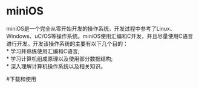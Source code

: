 # miniOS
miniOS是一个完全从零开始开发的操作系统，开发过程中参考了Linux、Windows、uC/OS等操作系统。miniOS使用汇编和C开发，并且尽量使用C语言进行开发。开发该操作系统的主要有以下几个目的：<br>
    * 学习并熟练使用汇编和C语言;<br>
    * 学习计算机组成原理以及使用部分数据结构;<br>
    * 深入理解计算机操作系统以及相关知识。<br>

#下载和使用
